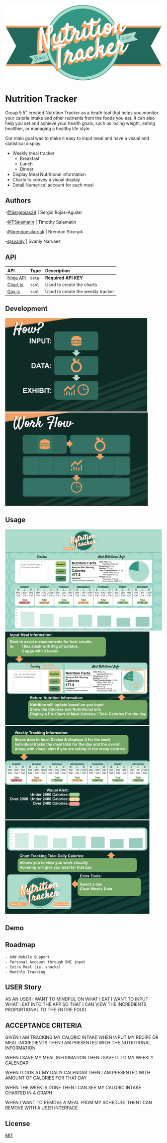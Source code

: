 ![Logo](./assets/logos/Logo.png)


# Nutrition Tracker

Group 5.5" created Nutrition Tracker as a heath tool that helps you monitor your calorie intake and other nutrients from the foods you eat. It can also help you set and achieve your health goals, such as losing weight, eating healthier, or managing a healthy life style.

Our main goal was to make it easy to input meal and have a visual and statistical display.
- Weekly meal tracker
    - Breakfast
    - Lunch
    - Dinner
 - Display Meal Nutritional information
 - Charts to convey a visual display
 - Detail Numerical account for each meal


## Authors

-[@Sergrojas29](https://github.com/Sergrojas29) | Sergio Rojas-Aguilar

-[@TSalamatin](https://github.com/TSalamatin) | Timothy Salamatin

-[@brendansikorjak](https://github.com/brendansikorjak) | Brendan Sikorjak

-[@svanly](https://github.com/svanly) | Svanly Narvaez


## API

| API | Type     | Description                |
| :-------- | :------- | :------------------------- |
| [Ninja API](https://calorieninjas.com/) | `data` | **Required API KEY** |
| [Chart.js](https://www.chartjs.org/) | `tool` | Used to create the charts|
| [Day.js](https://day.js.org/) | `tool` | Used to create the weekly tracker


## Development


<img src='./assets/readmefiles/how.png' alt='How' height='300px'>
<img src='./assets/readmefiles/Work%20Flow.png' alt='WorkFlow' height='300px'>

## Usage
<img src='./assets/readmefiles/Site%20Overview.png' alt='Site Overview'>
<img src='./assets/readmefiles/Input Overview.png' alt='How' height='300px'>
<img src='./assets/readmefiles/Week Overview.png' alt='How' height='300px'>
<img src='./assets/readmefiles/Chart Overview.png' alt='How' height='300px'>



## Demo





## Roadmap
    - Add Mobile Support
    - Personal Account through BMI input
    - Extra Meal (ie. snacks)
    - Monthly Tracking
    


## USER Story

AS AN USER I WANT TO MINDFUL ON WHAT I EAT 
I WANT TO INPUT WHAT I EAT INTO THE APP
SO THAT I CAN VIEW THE INCREDIENTS PROPORTIONAL TO THE ENTIRE FOOD



## ACCEPTANCE CRITERIA
GIVEN I AM TRACKING MY CALORIC INTAKE
WHEN INPUT MY RECIPE OR MEAL INGREDIENTS
THEN I AM PRESENTED WITH THE NUTRITIONAL INFORMATION

WHEN I SAVE MY MEAL INFORMATION
THEN I SAVE IT TO MY WEEKLY CALENDAR

WHEN I LOOK AT MY DALIY CALENDAR
THEN I AM PRESENTED WITH AMOUNT OF CALORIES FOR THAT DAY

WHEN THE WEEK IS DONE
THEN I CAN SEE MY CALORIC INTAKE CHARTED IN A GRAPH


WHEN I WANT TO REMOVE A MEAL FROM MY SCHEDULE
THEN I CAN REMOVE WITH A USER INTERFACE 




## License

[MIT](https://choosealicense.com/licenses/mit/)